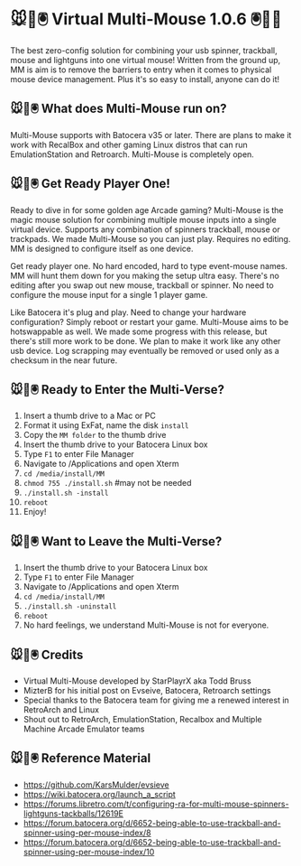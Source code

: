 # 🐭👾🖲️ Virtual Multi-Mouse 1.0.6 🖲️👾🐭
The best zero-config solution for combining your usb spinner, trackball, mouse and lightguns into one virtual mouse! Written from the ground up, MM is aim is to remove the barriers to entry when it comes to physical mouse device management. Plus it's so easy to install, anyone can do it!

## 🐭👾🖲️ What does Multi-Mouse run on?
Multi-Mouse supports with Batocera v35 or later. There are plans to make it work with RecalBox and other gaming Linux distros that can run EmulationStation and Retroarch. Multi-Mouse is completely open.

## 🐭👾🖲️ Get Ready Player One!
Ready to dive in for some golden age Arcade gaming? Multi-Mouse is the magic mouse solution for combining multiple mouse inputs into a single virtual device. Supports any combination of spinners trackball, mouse or trackpads. We made Multi-Mouse so you can just play. Requires no editing. MM is designed to configure itself as one device.

Get ready player one. No hard encoded, hard to type event-mouse names. MM will hunt them down for you making the setup ultra easy. There's no editing after you swap out new mouse, trackball or spinner. No need to configure the mouse input for a single 1 player game.
 
Like Batocera it's plug and play. Need to change your hardware configuration? Simply reboot or restart your game. Multi-Mouse aims to be hotswappable as well. We made some progress with this release, but there's still more work to be done. We plan to make it work like any other usb device. Log scrapping may eventually be removed or used only as a checksum in the near future. 

## 🐭👾🖲️ Ready to Enter the Multi-Verse?

1.  Insert a thumb drive to a Mac or PC
2.  Format it using ExFat, name the disk `install`
3.  Copy the `MM folder` to the thumb drive
4.  Insert the thumb drive to your Batocera Linux box
5.  Type `F1` to enter File Manager
6.  Navigate to /Applications and open Xterm
7.  `cd /media/install/MM`
8.  `chmod 755 ./install.sh` #may not be needed
9.  `./install.sh -install`
10.  `reboot`
11.  Enjoy!

## 🐭👾🖲️ Want to Leave the Multi-Verse?

1.  Insert the thumb drive to your Batocera Linux box
2.  Type `F1` to enter File Manager
3.  Navigate to /Applications and open Xterm
4.  `cd /media/install/MM`
5.  `./install.sh -uninstall`
6.  `reboot`
7.  No hard feelings, we understand Multi-Mouse is not for everyone.

## 🐭👾🖲️ Credits

* Virtual Multi-Mouse developed by StarPlayrX aka Todd Bruss
* MizterB for his initial post on Evseive, Batocera, Retroarch settings
* Special thanks to the Batocera team for giving me a renewed interest in RetroArch and Linux
* Shout out to RetroArch, EmulationStation, Recalbox and Multiple Machine Arcade Emulator teams

## 🐭👾🖲️ Reference Material
* https://github.com/KarsMulder/evsieve
* https://wiki.batocera.org/launch_a_script
* https://forums.libretro.com/t/configuring-ra-for-multi-mouse-spinners-lightguns-tackballs/12619E
* https://forum.batocera.org/d/6652-being-able-to-use-trackball-and-spinner-using-per-mouse-index/8
* https://forum.batocera.org/d/6652-being-able-to-use-trackball-and-spinner-using-per-mouse-index/10

